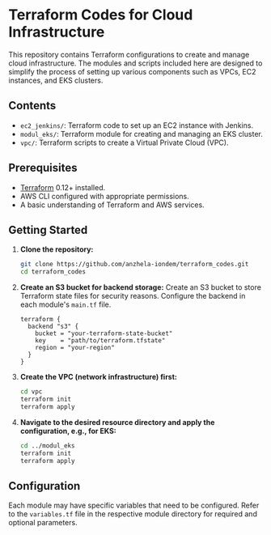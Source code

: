 # Terraform Codes for Cloud Infrastructure

This repository contains Terraform configurations to create and manage cloud infrastructure. The modules and scripts included here are designed to simplify the process of setting up various components such as VPCs, EC2 instances, and EKS clusters.

## Contents

- `ec2_jenkins/`: Terraform code to set up an EC2 instance with Jenkins.
- `modul_eks/`: Terraform module for creating and managing an EKS cluster.
- `vpc/`: Terraform scripts to create a Virtual Private Cloud (VPC).

## Prerequisites

- [Terraform](https://www.terraform.io/downloads.html) 0.12+ installed.
- AWS CLI configured with appropriate permissions.
- A basic understanding of Terraform and AWS services.

## Getting Started

1. **Clone the repository:**
    ```sh
    git clone https://github.com/anzhela-iondem/terraform_codes.git
    cd terraform_codes
    ```

2. **Create an S3 bucket for backend storage:**
    Create an S3 bucket to store Terraform state files for security reasons. Configure the backend in each module's `main.tf` file.
    ```hcl
    terraform {
      backend "s3" {
        bucket = "your-terraform-state-bucket"
        key    = "path/to/terraform.tfstate"
        region = "your-region"
      }
    }
    ```

3. **Create the VPC (network infrastructure) first:**
    ```sh
    cd vpc
    terraform init
    terraform apply
    ```

4. **Navigate to the desired resource directory and apply the configuration, e.g., for EKS:**
    ```sh
    cd ../modul_eks
    terraform init
    terraform apply
    ```

## Configuration

Each module may have specific variables that need to be configured. Refer to the `variables.tf` file in the respective module directory for required and optional parameters.

